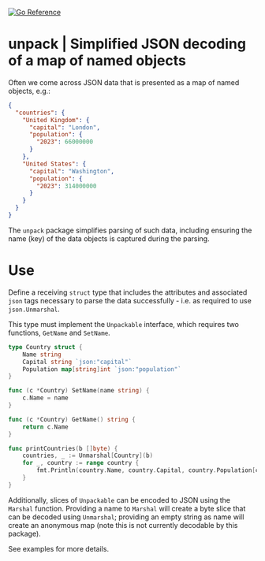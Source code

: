 [![Go Reference](https://pkg.go.dev/badge/github.com/gford1000-go/unpack.svg)](https://pkg.go.dev/github.com/gford1000-go/unpack)

unpack | Simplified JSON decoding of a map of named objects
===========================================================

Often we come across JSON data that is presented as a map of named objects, e.g.:

```json
{
  "countries": {
    "United Kingdom": { 
      "capital": "London",
      "population": {
        "2023": 66000000
      }
    },
    "United States": {
      "capital": "Washington",
      "population": {
        "2023": 314000000
      }
    }
  }
}
```

The `unpack` package simplifies parsing of such data, including ensuring the name (key) of the data objects is captured during the parsing.

Use
===

Define a receiving `struct` type that includes the attributes and associated `json` tags necessary to parse the data successfully - i.e. as required to use `json.Unmarshal`.  

This type must implement the `Unpackable` interface, which requires two functions, `GetName` and `SetName`.

```go
type Country struct {
    Name string
    Capital string `json:"capital"`
    Population map[string]int `json:"population"`
}

func (c *Country) SetName(name string) {
    c.Name = name
}

func (c *Country) GetName() string {
    return c.Name
}

func printCountries(b []byte) {
    countries, _ := Unmarshal[Country](b)
    for _, country := range country {
        fmt.Println(country.Name, country.Capital, country.Population[country.Capital])
    }
}
```

Additionally, slices of `Unpackable` can be encoded to JSON using the `Marshal` function.  Providing a name to `Marshal` will create a byte slice that can be decoded using `Unmarshal`; providing an empty string as name will create an anonymous map (note this is not currently decodable by this package).

See examples for more details.
